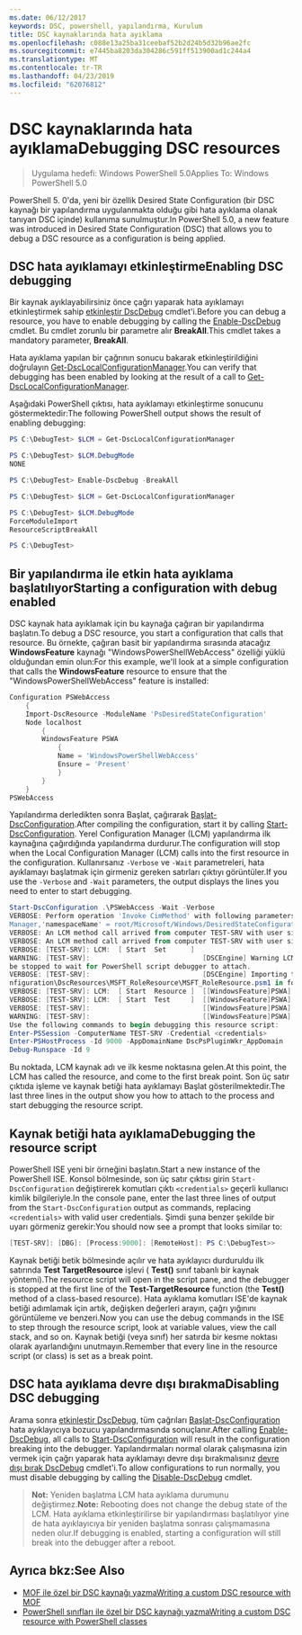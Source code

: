 ```yaml
---
ms.date: 06/12/2017
keywords: DSC, powershell, yapılandırma, Kurulum
title: DSC kaynaklarında hata ayıklama
ms.openlocfilehash: c088e13a25ba31ceebaf52b2d24b5d32b96ae2fc
ms.sourcegitcommit: e7445ba8203da304286c591ff513900ad1c244a4
ms.translationtype: MT
ms.contentlocale: tr-TR
ms.lasthandoff: 04/23/2019
ms.locfileid: "62076812"
---
```

# <a name="debugging-dsc-resources"></a><span data-ttu-id="9fa33-103">DSC kaynaklarında hata ayıklama</span><span class="sxs-lookup"><span data-stu-id="9fa33-103">Debugging DSC resources</span></span>

> <span data-ttu-id="9fa33-104">Uygulama hedefi: Windows PowerShell 5.0</span><span class="sxs-lookup"><span data-stu-id="9fa33-104">Applies To: Windows PowerShell 5.0</span></span>

<span data-ttu-id="9fa33-105">PowerShell 5. 0'da, yeni bir özellik Desired State Configuration (bir DSC kaynağı bir yapılandırma uygulanmakta olduğu gibi hata ayıklama olanak tanıyan DSC içinde) kullanıma sunulmuştur.</span><span class="sxs-lookup"><span data-stu-id="9fa33-105">In PowerShell 5.0, a new feature was introduced in Desired State Configuration (DSC) that allows you to debug a DSC resource as a configuration is being applied.</span></span>

## <a name="enabling-dsc-debugging"></a><span data-ttu-id="9fa33-106">DSC hata ayıklamayı etkinleştirme</span><span class="sxs-lookup"><span data-stu-id="9fa33-106">Enabling DSC debugging</span></span>
<span data-ttu-id="9fa33-107">Bir kaynak ayıklayabilirsiniz önce çağrı yaparak hata ayıklamayı etkinleştirmek sahip [etkinleştir DscDebug](/powershell/module/PSDesiredStateConfiguration/Enable-DscDebug) cmdlet'i.</span><span class="sxs-lookup"><span data-stu-id="9fa33-107">Before you can debug a resource, you have to enable debugging by calling the [Enable-DscDebug](/powershell/module/PSDesiredStateConfiguration/Enable-DscDebug) cmdlet.</span></span>
<span data-ttu-id="9fa33-108">Bu cmdlet zorunlu bir parametre alır **BreakAll**.</span><span class="sxs-lookup"><span data-stu-id="9fa33-108">This cmdlet takes a mandatory parameter, **BreakAll**.</span></span>

<span data-ttu-id="9fa33-109">Hata ayıklama yapılan bir çağrının sonucu bakarak etkinleştirildiğini doğrulayın [Get-DscLocalConfigurationManager](/powershell/module/PSDesiredStateConfiguration/Get-DscLocalConfigurationManager).</span><span class="sxs-lookup"><span data-stu-id="9fa33-109">You can verify that debugging has been enabled by looking at the result of a call to [Get-DscLocalConfigurationManager](/powershell/module/PSDesiredStateConfiguration/Get-DscLocalConfigurationManager).</span></span>

<span data-ttu-id="9fa33-110">Aşağıdaki PowerShell çıktısı, hata ayıklamayı etkinleştirme sonucunu göstermektedir:</span><span class="sxs-lookup"><span data-stu-id="9fa33-110">The following PowerShell output shows the result of enabling debugging:</span></span>


```powershell
PS C:\DebugTest> $LCM = Get-DscLocalConfigurationManager

PS C:\DebugTest> $LCM.DebugMode
NONE

PS C:\DebugTest> Enable-DscDebug -BreakAll

PS C:\DebugTest> $LCM = Get-DscLocalConfigurationManager

PS C:\DebugTest> $LCM.DebugMode
ForceModuleImport
ResourceScriptBreakAll

PS C:\DebugTest>
```


## <a name="starting-a-configuration-with-debug-enabled"></a><span data-ttu-id="9fa33-111">Bir yapılandırma ile etkin hata ayıklama başlatılıyor</span><span class="sxs-lookup"><span data-stu-id="9fa33-111">Starting a configuration with debug enabled</span></span>
<span data-ttu-id="9fa33-112">DSC kaynak hata ayıklamak için bu kaynağa çağıran bir yapılandırma başlatın.</span><span class="sxs-lookup"><span data-stu-id="9fa33-112">To debug a DSC resource, you start a configuration that calls that resource.</span></span>
<span data-ttu-id="9fa33-113">Bu örnekte, çağıran basit bir yapılandırma sırasında atacağız **WindowsFeature** kaynağı "WindowsPowerShellWebAccess" özelliği yüklü olduğundan emin olun:</span><span class="sxs-lookup"><span data-stu-id="9fa33-113">For this example, we'll look at a simple configuration that calls the **WindowsFeature** resource to ensure that the "WindowsPowerShellWebAccess" feature is installed:</span></span>

```powershell
Configuration PSWebAccess
    {
    Import-DscResource -ModuleName 'PsDesiredStateConfiguration'
    Node localhost
        {
        WindowsFeature PSWA
            {
            Name = 'WindowsPowerShellWebAccess'
            Ensure = 'Present'
            }
        }
    }
PSWebAccess
```
<span data-ttu-id="9fa33-114">Yapılandırma derledikten sonra Başlat, çağırarak [Başlat-DscConfiguration](/powershell/module/psdesiredstateconfiguration/start-dscconfiguration).</span><span class="sxs-lookup"><span data-stu-id="9fa33-114">After compiling the configuration, start it by calling [Start-DscConfiguration](/powershell/module/psdesiredstateconfiguration/start-dscconfiguration).</span></span>
<span data-ttu-id="9fa33-115">Yerel Configuration Manager (LCM) yapılandırma ilk kaynağına çağırdığında yapılandırma durdurur.</span><span class="sxs-lookup"><span data-stu-id="9fa33-115">The configuration will stop when the Local Configuration Manager (LCM) calls into the first resource in the configuration.</span></span>
<span data-ttu-id="9fa33-116">Kullanırsanız `-Verbose` ve `-Wait` parametreleri, hata ayıklamayı başlatmak için girmeniz gereken satırları çıktıyı görüntüler.</span><span class="sxs-lookup"><span data-stu-id="9fa33-116">If you use the `-Verbose` and `-Wait` parameters, the output displays the lines you need to enter to start debugging.</span></span>

```powershell
Start-DscConfiguration .\PSWebAccess -Wait -Verbose
VERBOSE: Perform operation 'Invoke CimMethod' with following parameters, ''methodName' = SendConfigurationApply,'className' = MSFT_DSCLocalConfiguration
Manager,'namespaceName' = root/Microsoft/Windows/DesiredStateConfiguration'.
VERBOSE: An LCM method call arrived from computer TEST-SRV with user sid S-1-5-21-2127521184-1604012920-1887927527-108583.
VERBOSE: An LCM method call arrived from computer TEST-SRV with user sid S-1-5-21-2127521184-1604012920-1887927527-108583.
VERBOSE: [TEST-SRV]: LCM:  [ Start  Set      ]
WARNING: [TEST-SRV]:                            [DSCEngine] Warning LCM is in Debug 'ResourceScriptBreakAll' mode.  Resource script processing will
be stopped to wait for PowerShell script debugger to attach.
VERBOSE: [TEST-SRV]:                            [DSCEngine] Importing the module C:\WINDOWS\system32\WindowsPowerShell\v1.0\Modules\PSDesiredStateCo
nfiguration\DscResources\MSFT_RoleResource\MSFT_RoleResource.psm1 in force mode.
VERBOSE: [TEST-SRV]: LCM:  [ Start  Resource ]  [[WindowsFeature]PSWA]
VERBOSE: [TEST-SRV]: LCM:  [ Start  Test     ]  [[WindowsFeature]PSWA]
VERBOSE: [TEST-SRV]:                            [[WindowsFeature]PSWA] Importing the module MSFT_RoleResource in force mode.
WARNING: [TEST-SRV]:                            [[WindowsFeature]PSWA] Resource is waiting for PowerShell script debugger to attach.
Use the following commands to begin debugging this resource script:
Enter-PSSession -ComputerName TEST-SRV -Credential <credentials>
Enter-PSHostProcess -Id 9000 -AppDomainName DscPsPluginWkr_AppDomain
Debug-Runspace -Id 9
```
<span data-ttu-id="9fa33-117">Bu noktada, LCM kaynak adı ve ilk kesme noktasına gelen.</span><span class="sxs-lookup"><span data-stu-id="9fa33-117">At this point, the LCM has called the resource, and come to the first break point.</span></span>
<span data-ttu-id="9fa33-118">Son üç satır çıktıda işleme ve kaynak betiği hata ayıklamayı Başlat gösterilmektedir.</span><span class="sxs-lookup"><span data-stu-id="9fa33-118">The last three lines in the output show you how to attach to the process and start debugging the resource script.</span></span>

## <a name="debugging-the-resource-script"></a><span data-ttu-id="9fa33-119">Kaynak betiği hata ayıklama</span><span class="sxs-lookup"><span data-stu-id="9fa33-119">Debugging the resource script</span></span>

<span data-ttu-id="9fa33-120">PowerShell ISE yeni bir örneğini başlatın.</span><span class="sxs-lookup"><span data-stu-id="9fa33-120">Start a new instance of the PowerShell ISE.</span></span>
<span data-ttu-id="9fa33-121">Konsol bölmesinde, son üç satır çıktısı girin `Start-DscConfiguration` değiştirerek komutları çıktı `<credentials>` geçerli kullanıcı kimlik bilgileriyle.</span><span class="sxs-lookup"><span data-stu-id="9fa33-121">In the console pane, enter the last three lines of output from the `Start-DscConfiguration` output as commands, replacing `<credentials>` with valid user credentials.</span></span>
<span data-ttu-id="9fa33-122">Şimdi şuna benzer şekilde bir uyarı görmeniz gerekir:</span><span class="sxs-lookup"><span data-stu-id="9fa33-122">You should now see a prompt that looks similar to:</span></span>

```powershell
[TEST-SRV]: [DBG]: [Process:9000]: [RemoteHost]: PS C:\DebugTest>>
```

<span data-ttu-id="9fa33-123">Kaynak betiği betik bölmesinde açılır ve hata ayıklayıcı durduruldu ilk satırında **Test TargetResource** işlevi ( **Test()** sınıf tabanlı bir kaynak yöntemi).</span><span class="sxs-lookup"><span data-stu-id="9fa33-123">The resource script will open in the script pane, and the debugger is stopped at the first line of the **Test-TargetResource** function (the **Test()** method of a class-based resource).</span></span>
<span data-ttu-id="9fa33-124">Hata ayıklama komutları ISE'de kaynak betiği adımlamak için artık, değişken değerleri arayın, çağrı yığınını görüntüleme ve benzeri.</span><span class="sxs-lookup"><span data-stu-id="9fa33-124">Now you can use the debug commands in the ISE to step through the resource script, look at variable values, view the call stack, and so on.</span></span> <span data-ttu-id="9fa33-125">Kaynak betiği (veya sınıf) her satırda bir kesme noktası olarak ayarlandığını unutmayın.</span><span class="sxs-lookup"><span data-stu-id="9fa33-125">Remember that every line in the resource script (or class) is set as a break point.</span></span>

## <a name="disabling-dsc-debugging"></a><span data-ttu-id="9fa33-126">DSC hata ayıklama devre dışı bırakma</span><span class="sxs-lookup"><span data-stu-id="9fa33-126">Disabling DSC debugging</span></span>

<span data-ttu-id="9fa33-127">Arama sonra [etkinleştir DscDebug](/powershell/module/PSDesiredStateConfiguration/Enable-DscDebug), tüm çağrıları [Başlat-DscConfiguration](/powershell/module/psdesiredstateconfiguration/start-dscconfiguration) hata ayıklayıcıya bozucu yapılandırmasında sonuçlanır.</span><span class="sxs-lookup"><span data-stu-id="9fa33-127">After calling [Enable-DscDebug](/powershell/module/PSDesiredStateConfiguration/Enable-DscDebug), all calls to [Start-DscConfiguration](/powershell/module/psdesiredstateconfiguration/start-dscconfiguration) will result in the configuration breaking into the debugger.</span></span> <span data-ttu-id="9fa33-128">Yapılandırmaları normal olarak çalışmasına izin vermek için çağrı yaparak hata ayıklamayı devre dışı bırakmalısınız [devre dışı bırak DscDebug](/powershell/module/PSDesiredStateConfiguration/Disable-DscDebug) cmdlet'i.</span><span class="sxs-lookup"><span data-stu-id="9fa33-128">To allow configurations to run normally, you must disable debugging by calling the [Disable-DscDebug](/powershell/module/PSDesiredStateConfiguration/Disable-DscDebug) cmdlet.</span></span>

><span data-ttu-id="9fa33-129">**Not:** Yeniden başlatma LCM hata ayıklama durumunu değiştirmez.</span><span class="sxs-lookup"><span data-stu-id="9fa33-129">**Note:** Rebooting does not change the debug state of the LCM.</span></span> <span data-ttu-id="9fa33-130">Hata ayıklama etkinleştirilirse bir yapılandırması başlatılıyor yine de hata ayıklayıcıya bir yeniden başlatma sonrası çalışmamasına neden olur.</span><span class="sxs-lookup"><span data-stu-id="9fa33-130">If debugging is enabled, starting a configuration will still break into the debugger after a reboot.</span></span>

## <a name="see-also"></a><span data-ttu-id="9fa33-131">Ayrıca bkz:</span><span class="sxs-lookup"><span data-stu-id="9fa33-131">See Also</span></span>

- [<span data-ttu-id="9fa33-132">MOF ile özel bir DSC kaynağı yazma</span><span class="sxs-lookup"><span data-stu-id="9fa33-132">Writing a custom DSC resource with MOF</span></span>](../resources/authoringResourceMOF.md)
- [<span data-ttu-id="9fa33-133">PowerShell sınıfları ile özel bir DSC kaynağı yazma</span><span class="sxs-lookup"><span data-stu-id="9fa33-133">Writing a custom DSC resource with PowerShell classes</span></span>](../resources/authoringResourceClass.md)
